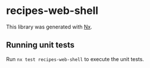 # recipes-web-shell

This library was generated with [Nx](https://nx.dev).

## Running unit tests

Run `nx test recipes-web-shell` to execute the unit tests.
